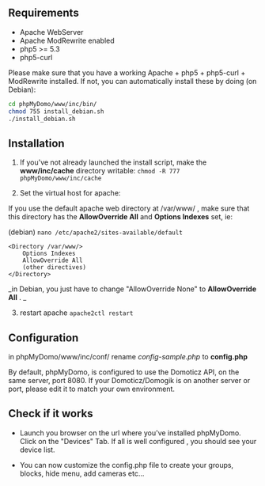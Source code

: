 
## Requirements ############################################

- Apache WebServer
- Apache ModRewrite enabled
- php5 >= 5.3
- php5-curl

Please make sure that you have a working Apache + php5 + php5-curl + ModRewrite installed. If not, you can automatically install these by doing (on Debian):

```sh
cd phpMyDomo/www/inc/bin/
chmod 755 install_debian.sh
./install_debian.sh
```


## Installation ##############################################

1) If you've not already launched the install script, make the __www/inc/cache__ directory writable:
`chmod -R 777 phpMyDomo/www/inc/cache`

2) Set the virtual host for apache: 

If you use the default apache web directory at /var/www/ , make sure that this directory has the __AllowOverride All__ and __Options Indexes__ set, ie:

(debian) `nano /etc/apache2/sites-available/default`
```
<Directory /var/www/>	
	Options Indexes
	AllowOverride All
	(other directives)
</Directory>
```
_in Debian, you just have to change "AllowOverride None" to __AllowOverride All__ . _

3) restart apache
`apache2ctl restart`


## Configuration ##########################################

in phpMyDomo/www/inc/conf/
rename _config-sample.php_ to __config.php__

By default, phpMyDomo, is configured to use the Domoticz API, on the same server, port 8080. If your Domoticz/Domogik is on another server or port, please edit it to match your own environment.


## Check if it works #########################################

- Launch you browser on the url where you've installed phpMyDomo.
 Click on the "Devices" Tab. If all is well configured , you should see your device list.

- You can now customize the config.php file to create your groups, blocks, hide menu, add cameras etc...


